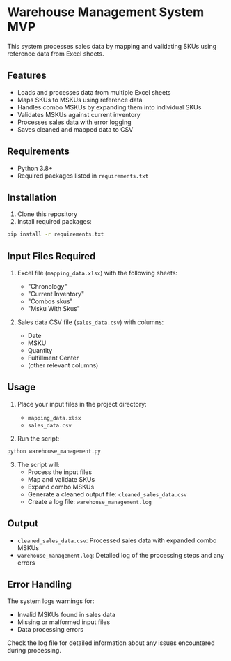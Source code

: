 # Warehouse Management System MVP

This system processes sales data by mapping and validating SKUs using reference data from Excel sheets.

## Features

- Loads and processes data from multiple Excel sheets
- Maps SKUs to MSKUs using reference data
- Handles combo MSKUs by expanding them into individual SKUs
- Validates MSKUs against current inventory
- Processes sales data with error logging
- Saves cleaned and mapped data to CSV

## Requirements

- Python 3.8+
- Required packages listed in `requirements.txt`

## Installation

1. Clone this repository
2. Install required packages:
```bash
pip install -r requirements.txt
```

## Input Files Required

1. Excel file (`mapping_data.xlsx`) with the following sheets:
   - "Chronology"
   - "Current Inventory"
   - "Combos skus"
   - "Msku With Skus"

2. Sales data CSV file (`sales_data.csv`) with columns:
   - Date
   - MSKU
   - Quantity
   - Fulfillment Center
   - (other relevant columns)

## Usage

1. Place your input files in the project directory:
   - `mapping_data.xlsx`
   - `sales_data.csv`

2. Run the script:
```bash
python warehouse_management.py
```

3. The script will:
   - Process the input files
   - Map and validate SKUs
   - Expand combo MSKUs
   - Generate a cleaned output file: `cleaned_sales_data.csv`
   - Create a log file: `warehouse_management.log`

## Output

- `cleaned_sales_data.csv`: Processed sales data with expanded combo MSKUs
- `warehouse_management.log`: Detailed log of the processing steps and any errors

## Error Handling

The system logs warnings for:
- Invalid MSKUs found in sales data
- Missing or malformed input files
- Data processing errors

Check the log file for detailed information about any issues encountered during processing.
